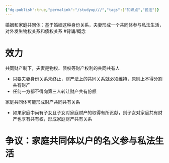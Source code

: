 ```yaml
---
{"dg-publish":true,"permalink":"/studyup///","tags":["知识点","民法"]}
---
```


婚姻和家庭共同体：基于婚姻这种身份关系，夫妻形成一个共同体参与私法生活，对外发生物权关系和债权关系 #背诵/概念 

# 效力

共同财产制下，夫妻是物权、债权等财产权利的共同共有人
- 只要夫妻身份关系未终止，财产法上的共同关系就必须维持，原则上不得分割共有财产
- 任何一方都不得向第三人转让财产共有份额

家庭共同体可能形成财产共同共有关系
- 如果家庭中尚有子女且子女对家庭财产的取得有所贡献，则子女对家庭共有财产也享有共有权，形成家庭财产共有关系
# 争议：家庭共同体以户的名义参与私法生活